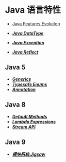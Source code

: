 # Java 语言特性

* [Java Features Evolution](Evolution.md)

* ***[Java DataType](Java/DataType/README.md)***

* ***[Java Exception](Java/Exception.md)***
* ***[Java Reflect](Java/Reflect.md)***

## Java 5
* ***[Generics](Java5/Generics/README.md)***
* ***[Typesafe Enums](Java5/Enums/README.md)***
* ***[Annotation](Java5/Annotation/README.md)***

## Java 8
* ***[Default Methods](Java8/Default-Methods.md)***
* ***[Lambda Expressions]()***
* ***[Stream API]()***

## Java 9
* ***[模块系统 Jigsaw](Java9/Jigsaw/README.md)***